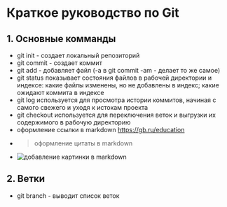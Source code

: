 # Краткое руководство по Git
## 1. Основные комманды
* git init - создает локальный репозиторий
* git commit - создает коммит
* git add - добавляет файл (-a в git commit -am - делает то же самое)
* git status показывает состояния файлов в рабочей директории и индексе: какие файлы изменены, но не добавлены в индекс; какие ожидают коммита в индексе
* git log используется для просмотра истории коммитов, начиная с самого свежего и уходя к истокам проекта
* git checkout используется для переключения веток и выгрузки их содержимого в рабочую директорию
* оформление ссылки в markdown <https://gb.ru/education>
* >оформление цитаты в markdown
* ![добавление картинки в markdown](https://upload.wikimedia.org/wikipedia/commons/thumb/4/48/Markdown-mark.svg/1920px-Markdown-mark.svg.png "Логотип Markdown")
## 2. Ветки
* git branch - выводит список веток